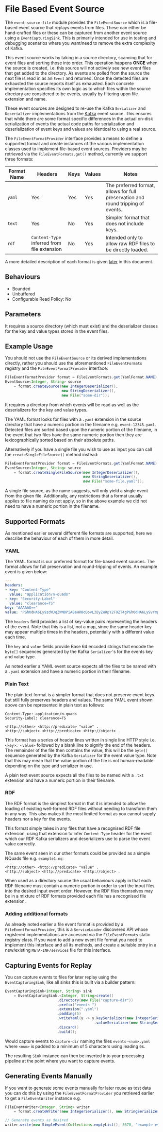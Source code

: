 # File Based Event Source

The `event-source-file` module provides the `FileEventSource` which is a file-based event source that replays events
from files.  These can either be hand-crafted files or these can be captured from another event source using a
`EventCapturingSink`.  This is primarily intended for use in testing and debugging scenarios where you want/need to
remove the extra complexity of Kafka.

This event source works by taking in a source directory, scanning that for event files and sorting those into order.
This operation happens **ONCE** when the source is created, i.e. this source will not actively see new event files that
get added to the directory.  As events are polled from the source the next file is read in as an `Event` and returned.
Once the detected files are exhausted the source reports itself as exhausted.  Each concrete implementation specifies
its own logic as to which files within the source directory are considered to be events, usually by filtering upon file
extension and name.

These event sources are designed to re-use the Kafka `Serializer` and `Deserializer` implementations from the
[Kafka](kafka.md) event source.  This ensures that while there are some format specific differences in the actual
on-disk serialization of events the actual code paths for serialization and deserialization of event keys and values are
identical to using a real source.

The `FileEventFormatProvider` interface provides a means to define a supported format and create instances of the
various implementation classes used to implement file-based event sources.  Providers may be retrieved via the
`FileEventFormats.get()` method, currently we support three formats:

| Format Name | Headers | Keys | Values | Notes |
|-------------|---------|------|--------|-------|
| `yaml`      | Yes     | Yes  | Yes    | The preferred format, allows for full preservation and round tripping of events. |
| `text`      | Yes     | No   | Yes    | Simpler format that does not include keys. |
| `rdf`       | `Content-Type` inferred from file extension | No | Yes | Intended only to allow raw RDF files to be directly loaded. |

A more detailed description of each format is given [later](#supported-formats) in this document.

## Behaviours

- Bounded
- Unbuffered
- Configurable Read Policy: No

## Parameters

It requires a source directory (which must exist) and the deserializer classes for the key and value types stored in the
event files.

## Example Usage

You should not use the `FileEventSource` or its derived implementations directly, rather you should use the
aforementioned `FileEventFormats` registry and the `FileEventFormatProvider` interface:


```java
FileEventFormatProvider format = FileEventFormats.get(YamlFormat.NAME);
EventSource<Integer, String> source 
    = format.createSource(new IntegerDeserializer(), 
                          new StringDeserializer(), 
                          new File("some-dir"));
```

It requires a directory from which events will be read as well as the deserializers for the key and
value types.

The YAML format looks for files with a `.yaml` extension in the source directory that have a numeric portion in the
filename e.g. `event-12345.yaml`.  Detected files are sorted based upon the numeric portion of the filename, in the
event that two files have the same numeric portion then they are lexicographically sorted based on their absolute paths.

Alternatively if you have a single file you wish to use as input you can call the `createSingleFileSource()` method
instead:

```java
FileEventFormatProvider format = FileEventFormats.get(YamlFormat.NAME);
EventSource<Integer, String> source 
    = format.createSingleFileSource(new IntegerDeserializer(), 
                                    new StringDeserializer(), 
                                    new File("some-file.yaml"));
```

A single file source, as the name suggests, will only yield a single event from the given file.  Additionally, any
restrictions that a format usually applies to file naming do not apply, so in the above example we did not need to have
a numeric portion in the filename.

## Supported Formats

As mentioned earlier several different file formats are supported, here we describe the behaviour of each of them in
more detail.

### YAML

The YAML format is our preferred format for file-based event sources.  The format allows for full preservation and
round-tripping of events.  An example event is given below:

```yaml
---
headers:
- key: "Content-Type"
  value: "application/n-quads"
- key: "Security-Label"
  value: "clearance=TS"
key: "AAAAAQ=="
value: "PGh0dHA6Ly9zdWJqZWN0PiA8aHR0cDovL3ByZWRpY2F0ZT4gPGh0dHA6Ly9vYmplY3Q+IC4KPGh0dHA6Ly9vdGhlcj4gPGh0dHA6Ly9wcmVkaWNhdGU+ICJ2YWx1ZSIgLgo="
```

The `headers` field provides a list of key-value pairs representing the headers of the event.  Note that this is a list,
not a map, since the same header key may appear multiple times in the headers, potentially with a different value each
time.

The `key` and `value` fields provide Base 64 encoded strings that encode the `byte[]` sequences generated by the Kafka
`Serializer`'s for the events key and value type.

As noted earlier a YAML event source expects all the files to be named with a `.yaml` extension and have a numeric
portion in their filename.

### Plain Text

The plain text format is a simpler format that does not preserve event keys but still fully preserves headers and
values.  The same YAML event shown above can be represented in plain text as follows:

```
Content-Type: application/n-quads
Security-Label: clearance=TS

<http://other> <http://predicate> "value" .
<http://subject> <http://predicate> <http://object> .
```

This format has a series of header lines written in single line HTTP style i.e. `<key>: <value>` followed by a blank
line to signify the end of the headers.  The remainder of the file then contains the value, this will be the `byte[]`
sequence generated by the Kafka `Serializer` for the event value type.  Note that this may mean that the value portion
of the file is not human-readable depending on the type and serializer in use.

A plain text event source expects all the files to be named with a `.txt` extension and have a numeric portion in their
filename.

### RDF

The RDF format is the simplest format in that it is intended to allow the loading of existing well-formed RDF files
without needing to transform them in any way.  This also makes it the most limited format as you cannot supply headers
nor a key for the events.

This format simply takes in any files that have a recognised RDF file extension, using that extension to infer
`Content-Type` header for the event which our RDF Kafka serializers and deserializers use to parse the event value
correctly.

The same event seen in our other formats could be provided as a simple NQuads file e.g. `example1.nq`:

```
<http://other> <http://predicate> "value" .
<http://subject> <http://predicate> <http://object> .
```

When used as a directory source the usual behaviours apply in that each RDF filename must contain a numeric portion in
order to sort the input files into the desired input event order.  However, the RDF files themselves may be in a mixture
of RDF formats provided each file has a recognised file extension.

### Adding additional formats

As already noted earlier a file event format is provided by a `FileEventFormatProvider`, this is a `ServiceLoader`
discovered API whose registered implementations are accessed via the `FileEventFormats` static registry class.  If you
want to add a new event file format you need to implement this interface and all its methods, and create a suitable
entry in a new/existing `META-INF/services` file for this interface.

## Capturing Events for Replay

You can capture events to files for later replay using the `EventCapturingSink`, like all sinks this is built via a
builder pattern:

```java
EventCapturingSink<Integer, String> sink
    = EventCapturingSink.<Integer, String>create()
                        .directory(new File("capture-dir"))
                        .prefix("events-")
                        .extension(".yaml")
                        .padding(5)
                        .writeYaml(y -> y.keySerializer(new IntegerSerializer())
                                         .valueSerializer(new StringSerializer()))
                        .discard()
                        .build();
```

Would capture events to `capture-dir` naming the files `events-<num>.yaml` where `<num>` is padded to a minimum of 5
characters using leading `0`s.

The resulting `Sink` instance can then be inserted into your processing pipeline at the point where you want to capture
events.

## Generating Events Manually

If you want to generate some events manually for later reuse as test data you can do this by using the
`FileEventFormatProvider` you retrieved earlier to get a `FileEventWriter` instance e.g.

```java
FileEventWriter<Integer, String> writer 
    = format.createWriter(new IntegerSerializer(), new StringSerializer());

// Generate events as desired
writer.write(new SimpleEvent(Collections.emptyList(), 5678, "example event value"), new File("example1.yaml"));
```
